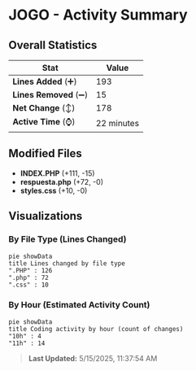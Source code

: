 # JOGO - Activity Summary 

## Overall Statistics

| Stat                   | Value                                                             |
| ---------------------- | ----------------------------------------------------------------- |
| **Lines Added** (➕)   | 193                                          |
| **Lines Removed** (➖) | 15                                        |
| **Net Change** (↕)    | 178                |
| **Active Time** (⌚)   | 22 minutes |


## Modified Files
- **INDEX.PHP** (+111, -15)
- **respuesta.php** (+72, -0)
- **styles.css** (+10, -0)

## Visualizations

### By File Type (Lines Changed)

```mermaid
pie showData
title Lines changed by file type
".PHP" : 126
".php" : 72
".css" : 10
```

### By Hour (Estimated Activity Count)

```mermaid
pie showData
title Coding activity by hour (count of changes)
"10h" : 4
"11h" : 14
```


> **Last Updated:** 5/15/2025, 11:37:54 AM